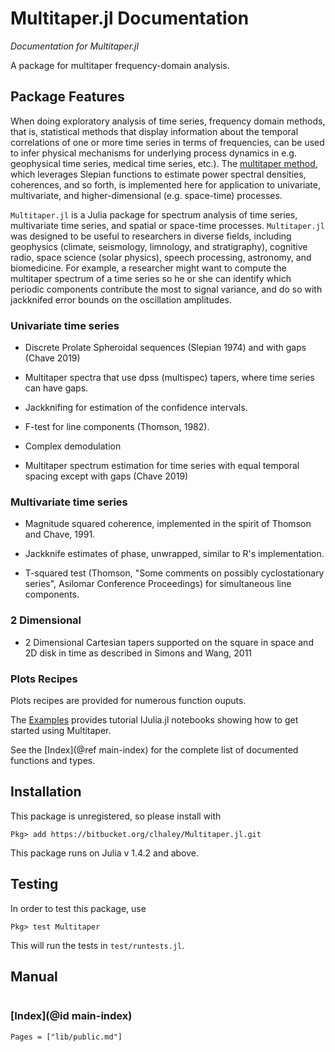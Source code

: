 # Multitaper.jl Documentation

*Documentation for Multitaper.jl*

A package for multitaper frequency-domain analysis.

## Package Features

When doing exploratory analysis of time series, frequency domain methods, that is,
statistical methods that display information about the temporal correlations of one
or more time series in terms of frequencies, can be used to infer physical mechanisms
for underlying process dynamics in e.g. geophysical time series, medical time series,
etc.). The [multitaper method](https://en.wikipedia.org/wiki/Multitaper), which
leverages Slepian functions to estimate power spectral densities, coherences, and so
forth, is implemented here for application to univariate, multivariate, and
higher-dimensional (e.g. space-time) processes.

`Multitaper.jl` is a Julia package for spectrum analysis of time series, multivariate
time series, and spatial or space-time processes. `Multitaper.jl` was designed to be
useful to researchers in diverse fields, including geophysics (climate, seismology,
limnology, and stratigraphy), cognitive radio, space science (solar physics), speech
processing, astronomy, and biomedicine. For example, a researcher might
want to compute the multitaper spectrum of a time series so he or she can identify
which periodic components contribute the most to signal variance, and do so with
jackknifed error bounds on the oscillation amplitudes. 

### Univariate time series

* Discrete Prolate Spheroidal sequences (Slepian 1974) and with gaps (Chave 2019) 

* Multitaper spectra that use dpss (multispec) tapers, where time series can have
  gaps. 

* Jackknifing for estimation of the confidence intervals.

* F-test for line components (Thomson, 1982).

* Complex demodulation

* Multitaper spectrum estimation for time series with equal temporal spacing except
  with gaps (Chave 2019)

### Multivariate time series

* Magnitude squared coherence, implemented in the spirit of Thomson and Chave, 1991.

* Jackknife estimates of phase, unwrapped, similar to R's implementation. 

* T-squared test (Thomson, "Some comments on possibly cyclostationary series",
  Asilomar Conference Proceedings) for simultaneous line components. 

### 2 Dimensional

* 2 Dimensional Cartesian tapers supported on the square in space and 2D disk in time
  as described in Simons and Wang, 2011 

### Plots Recipes

Plots recipes are provided for numerous function ouputs. 

The [Examples](@ref) provides tutorial IJulia.jl notebooks showing how to get 
started using Multitaper.

See the [Index](@ref main-index) for the complete list of documented functions and
types.

## Installation

This package is unregistered, so please install with

```
Pkg> add https://bitbucket.org/clhaley/Multitaper.jl.git
```

This package runs on Julia v 1.4.2 and above.

## Testing

In order to test this package, use

```@julia-repl
Pkg> test Multitaper
```

This will run the tests in `test/runtests.jl`.

## Manual

```@contents
```

### [Index](@id main-index)

```@index
Pages = ["lib/public.md"]
```
